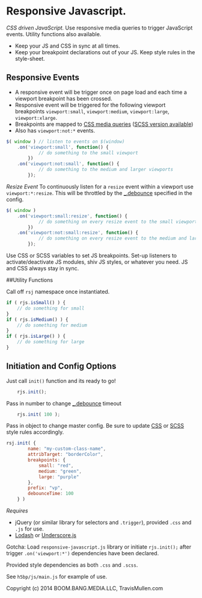 # Responsive Javascript.
_CSS driven JavaScript._ Use responsive media queries to trigger JavaScript events. Utility functions also available.

- Keep your JS and CSS in sync at all times.
- Keep your breakpoint declarations out of your JS. Keep style rules in the style-sheet.

## Responsive Events
- A responsive event will be trigger once on page load and each time a viewport breakpoint has been crossed. 
- Responsive event will be triggered for the following viewport breakpoints `viewport:small`, `viewport:medium`, `viewport:large`, `viewport:xlarge`. 
- Breakpoints are mapped to [CSS media queries](https://github.com/TravisMullen/responsive-javascript/blob/master/css/responsive-javascript.css) ([SCSS version available](https://github.com/TravisMullen/responsive-javascript/blob/master/scss/responsive-javascript.scss)) 
- Also has `viewport:not:*` events.

```js
$( window ) // listen to events on $(window)
    .on('viewport:small', function() {
            // do something to the small viewport
        })
    .on('viewport:not:small', function() {
            // do something to the medium and larger viewports
        });
```

*Resize Event*
To continuously listen for a `resize` event within a viewport use `viewport:*:resize`. This will be throttled by the [_.debounce](https://lodash.com/docs#debounce) specified in the config. 

```js
$( window )
    .on('viewport:small:resize', function() {
            // do something on every resize event to the small viewport
        })
    .on('viewport:not:small:resize', function() {
            // do something on every resize event to the medium and larger viewports
        });
```

Use CSS or SCSS variables to set JS breakpoints. Set-up listeners to activate/deactivate JS modules, shiv JS styles, or whatever you need. JS and CSS always stay in sync.


##Utility Functions 

Call off `rsj` namespace once instantiated.
```js
if ( rjs.isSmall() ) {
    // do something for small 
}
if ( rjs.isMedium() ) {
    // do something for medium
}
if ( rjs.isLarge() ) {
    // do something for large
}
```


## Initiation and Config Options

Just call `init()` function and its ready to go!
```js
    rjs.init();
```

Pass in number to change [_.debounce](https://lodash.com/docs#debounce) timeout
```js
    rjs.init( 100 );
```

Pass in object to change master config. Be sure to update [CSS](https://github.com/TravisMullen/responsive-javascript/blob/master/css/responsive-javascript.css) or [SCSS](https://github.com/TravisMullen/responsive-javascript/blob/master/scss/responsive-javascript.scss) style rules accordingly. 
```js
rsj.init( {
        name: "my-custom-class-name",
        attribTarget: "borderColor",
        breakpoints: {
            small: "red",
            medium: "green",
            large: "purple"
        },
        prefix: "vp",
        debounceTime: 100
    } )
```

_Requires_
- jQuery (or similar library for selectors and `.trigger`), provided `.css` and `.js` for use.
- [Lodash](https://lodash.com/docs#debounce) or [Underscore.js](http://underscorejs.org/#debounce)

Gotcha: Load `responsive-javascript.js` library or initiate `rjs.init();` after trigger `.on('viewport:*')` dependencies have been declared. 

Provided style dependencies as both `.css` and `.scss`.

See `h5bp/js/main.js` for example of use.



Copyright (c) 2014 BOOM.BANG.MEDIA.LLC, TravisMullen.com